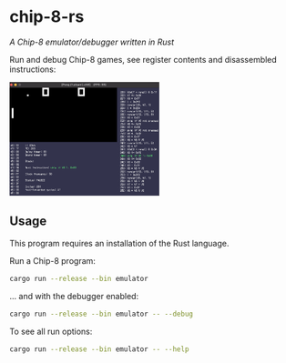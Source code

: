 # chip-8-rs

_A Chip-8 emulator/debugger written in Rust_

Run and debug Chip-8 games, see register contents and disassembled instructions:

<img
    src="https://github.com/JonathanMurray/chip-8-rs/blob/master/resources/screenshots/example_screenshot_pong_debug.png"
    height="200"
/>
<br/>

## Usage

This program requires an installation of the Rust language.

Run a Chip-8 program:
```bash
cargo run --release --bin emulator
```

... and with the debugger enabled:
```bash
cargo run --release --bin emulator -- --debug
```

To see all run options:
```bash
cargo run --release --bin emulator -- --help
```